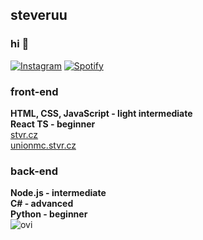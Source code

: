 ## steveruu
### hi 👋
<a href="https://www.instagram.com/steveruu/" target="_blank"><img src="https://img.shields.io/badge/Instagram-%23E4405F.svg?&style=flat-square&logo=instagram&logoColor=white" alt="Instagram"></a>
<a href="https://open.spotify.com/artist/4NOFcRCgjvnRy8nKVGUM0L?si=UWqFdgyYRLmk-EPvnh7Qog" target="_blank"><img src="https://img.shields.io/badge/Spotify-%231ED760.svg?&style=flat-square&logo=spotify&logoColor=white" alt="Spotify"></a>  

### front-end
**HTML, CSS, JavaScript - light intermediate**  
**React TS - beginner**  
[stvr.cz](https://stvr.cz)   
[unionmc.stvr.cz](https://unionmc.stvr.cz) 

### back-end
**Node.js - intermediate**  
**C# - advanced**  
**Python - beginner**  
<img src="https://github-readme-stats.vercel.app/api/top-langs?username=steveruu&show_icons=true&locale=en&layout=compact&theme=onedark" alt="ovi" />  

